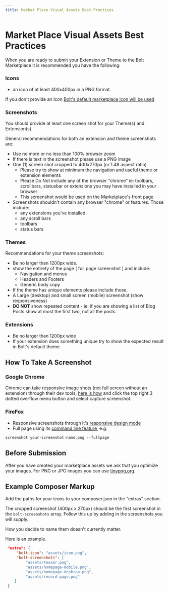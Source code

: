 ```yaml
---
title: Market Place Visual Assets Best Practices
---
```

Market Place Visual Assets Best Practices
=========================================

When you are ready to submit your Extension or Theme to the Bolt Marketplace it
is recommended you have the following:

### Icons

 * an icon of at least 400x400px in a PNG format.

If you don't provide an Icon [Bolt's default marketplace icon will be used](https://extensions.bolt.cm/files/bolt-extension.png)


### Screenshots

You should provide at least one screen shot for your Theme(s) and Extension(s).

General recommendations for both an extension and theme screenshots are:

* Use no more or no less than 100% browser zoom
* If there is text in the screenshot please use a PNG image
* One (1) screen shot cropped to 400x270px (or 1.48 aspect ratio)
  * Please try to show at minimum the navigation and useful theme or extension elements
  * Please Do Not include any of the browser "chrome" ie: 
    toolbars, scrollbars, statusbar or extensions you may have installed in your browser
  * This screenshot would be used on the Marketplace's front page
* Screenshots shouldn't contain any browser "chrome" or features. Those include:
  * any extensions you've installed
  * any scroll bars
  * toolbars
  * status bars 


### Themes

Recommendations for your theme screenshots:

* Be no larger than 1200px wide.
* show the entirety of the page ( full page screenshot ) and include:
  * Navigation and menus
  * Headers and Footers
  * Generic body copy
* If the theme has unique elements please include those.
* A Large (desktop) and small screen (mobile) screenshot (show responsiveness)
* __DO NOT__ show repeated content - ie: if you are showing a list of Blog Posts
  show at most the first two, not all the posts. 

### Extensions

* Be no larger than 1200px wide 
* If your extension does something unique try to show the expected result in 
  Bolt's default theme. 

  
How To Take A Screenshot
-------------------------

### Google Chrome 

Chrome can take responsive image shots (not full screen without an extension)
through their dev tools, [here is how](https://developers.google.com/web/tools/chrome-devtools/iterate/device-mode/emulate-mobile-viewports) and click the top right 3 dotted overflow menu button and select capture screenshot. 

### FireFox

  * Responsive screenshots through it's [responsive design mode](https://developer.mozilla.org/en-US/docs/Tools/Responsive_Design_Mode)
  * Full page using its [command line feature](https://developer.mozilla.org/en-US/docs/Tools/GCLI), e.g.
```
screenshot your-screenshot-name.png --fullpage
``` 

Before Submission
-----------------

After you have created your marketplace assets we ask that you optimize your images. For PNG or JPG images you can use [tinypng.org](https://tinypng.com/).

Example Composer Markup
-----------------------

Add the paths for your icons to your composer.json in the "extras" section. 

The cropped screenshot (400px x 270px) should be the first screenshot in the 
`bolt-screenshots` array. Follow this up by adding in the screenshots you will supply. 

How you decide to name them doesn't currently matter.

Here is an example.

```json
 "extra": {
     "bolt-icon": "assets/icon.png",
     "bolt-screenshots": [
         "assets/teaser.png",
         "assets/homepage-mobile.png",
         "assets/homepage-desktop.png",
         "assets/record-page.png"
    ]
 }
```
